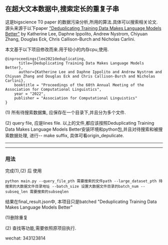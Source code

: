 ## 在超大文本数据中,搜索定长的重复子串

这是bigscience T0 paper 的数据污染分析,所用的算法.具体可以搜索相关论文.
源头来源于以下paper
["Deduplicating Training Data Makes Language Models Better"](https://arxiv.org/abs/2107.06499) by Katherine Lee, Daphne Ippolito, Andrew Nystrom, Chiyuan Zhang, Douglas Eck, Chris Callison-Burch and Nicholas Carlini.

本文基于以下项目修改而来.用于较小的内存cpu,使用.

```
@inproceedings{lee2021deduplicating,
      title={Deduplicating Training Data Makes Language Models Better}, 
      author={Katherine Lee and Daphne Ippolito and Andrew Nystrom and Chiyuan Zhang and Douglas Eck and Chris Callison-Burch and Nicholas Carlini},
    booktitle = "Proceedings of the 60th Annual Meeting of the Association for Computational Linguistics",
    year = "2022",
    publisher = "Association for Computational Linguistics"
}
```
(1) 所有待搜索数据集, 应保存在一个目录下,并且分为多个文件.

(2) query file, 应是lines file. 
以上的文件,都应该按照Deduplicating Training Data Makes Language Models Better安装环境和python包,并且对待搜索和被搜索数据处理, 进行-- make suffix, 具体可看origin_depulicate.


-------
-------
### 用法

完成(1),(2) 后
使用
```
python main.py --query_file_pth 需要搜索的文件path --large_dataset_pth 待搜索的大数据文件目录地址 --batch_size 设置大数据文件目录的batch_num --subseq_len 需要搜索的subseqlen
``` 
结果在final_result.json中, 本项目只是batched
"Deduplicating Training Data Makes Language Models Better"

(1)删除重复 

(2) 查找等功能,需要依照原项目执行.




wechat: 343123814